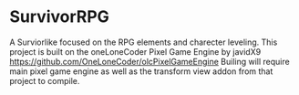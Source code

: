 # SurvivorRPG
A Surviorlike focused on the RPG elements and charecter leveling.
This project is built on the oneLoneCoder Pixel Game Engine by javidX9 https://github.com/OneLoneCoder/olcPixelGameEngine
Builing will require main pixel game engine as well as the transform view addon from that project to compile. 
